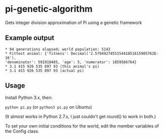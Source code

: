 # pi-genetic-algorithm
Gets integer division approximation of Pi using a genetic framework

## Example output

    * 94 generations elapsed; world population: 5142
    * Fittest animal: {'fitness': Decimal('2.579492745515441851615905762E-16'),
    'denominator': 591918485, 'age': 5, 'numerator': 1859566764}
    * 3.1 415 926 535 897 93 (this animal's pi)
    * 3.1 415 926 535 897 93 (actual pi)

## Usage

Install Python 3.x, then:

`python pi.py` (or `python3 pi.py` on Ubuntu)

(It almost works in Python 2.7.x, I just couldn't get round() to work in
both.)

To set your own initial conditions for the world, edit the member variables of
the Config class.

